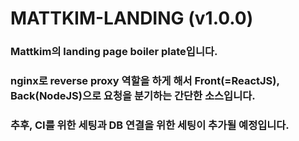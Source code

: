 # MATTKIM-LANDING (v1.0.0)

### Mattkim의 landing page boiler plate입니다.

### nginx로 reverse proxy 역할을 하게 해서 Front(=ReactJS), Back(NodeJS)으로 요청을 분기하는 간단한 소스입니다.

### 추후, CI를 위한 세팅과 DB 연결을 위한 세팅이 추가될 예정입니다.
